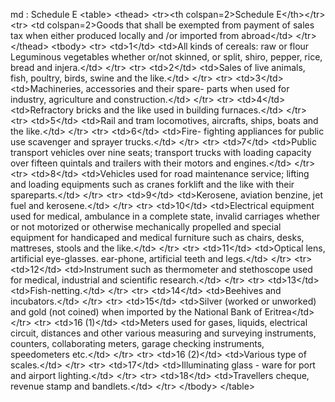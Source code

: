 md : Schedule E
&lt;table&gt;
    &lt;thead&gt;
&lt;tr&gt;&lt;th colspan&#x3D;2&gt;Schedule E&lt;&#x2F;th&gt;&lt;&#x2F;tr&gt;
        &lt;tr&gt;
            &lt;td colspan&#x3D;2&gt;Goods that shall be exempted from payment of sales tax when either produced locally and &#x2F;or imported from abroad&lt;&#x2F;td&gt;
        &lt;&#x2F;tr&gt;
    &lt;&#x2F;thead&gt;
    &lt;tbody&gt;
        &lt;tr&gt;
            &lt;td&gt;1&lt;&#x2F;td&gt;
            &lt;td&gt;All kinds of cereals: raw or flour Leguminous vegetables whether or&#x2F;not skinned, or split, shiro, pepper, rice, bread and injera.&lt;&#x2F;td&gt;
        &lt;&#x2F;tr&gt;
        &lt;tr&gt;
            &lt;td&gt;2&lt;&#x2F;td&gt;
            &lt;td&gt;Sales of live animals, fish, poultry, birds, swine and the like.&lt;&#x2F;td&gt;
        &lt;&#x2F;tr&gt;
        &lt;tr&gt;
            &lt;td&gt;3&lt;&#x2F;td&gt;
            &lt;td&gt;Machineries, accessories and their spare- parts when used for industry, agriculture and construction.&lt;&#x2F;td&gt;
        &lt;&#x2F;tr&gt;
        &lt;tr&gt;
            &lt;td&gt;4&lt;&#x2F;td&gt;
            &lt;td&gt;Refractory bricks and the like used in building furnaces.&lt;&#x2F;td&gt;
        &lt;&#x2F;tr&gt;
        &lt;tr&gt;
            &lt;td&gt;5&lt;&#x2F;td&gt;
            &lt;td&gt;Rail and tram locomotives, aircrafts, ships, boats and the like.&lt;&#x2F;td&gt;
        &lt;&#x2F;tr&gt;
        &lt;tr&gt;
            &lt;td&gt;6&lt;&#x2F;td&gt;
            &lt;td&gt;Fire- fighting appliances for public use scavenger and sprayer trucks.&lt;&#x2F;td&gt;
        &lt;&#x2F;tr&gt;
        &lt;tr&gt;
            &lt;td&gt;7&lt;&#x2F;td&gt;
            &lt;td&gt;Public transport vehicles over nine seats; transport trucks with loading capacity over fifteen quintals and trailers with their motors and engines.&lt;&#x2F;td&gt;
        &lt;&#x2F;tr&gt;
        &lt;tr&gt;
            &lt;td&gt;8&lt;&#x2F;td&gt;
            &lt;td&gt;Vehicles used for road maintenance service; lifting and loading equipments such as cranes forklift and the like with their spareparts.&lt;&#x2F;td&gt;
        &lt;&#x2F;tr&gt;
        &lt;tr&gt;
            &lt;td&gt;9&lt;&#x2F;td&gt;
            &lt;td&gt;Kerosene, aviation benzine, jet fuel and kerosene.&lt;&#x2F;td&gt;
        &lt;&#x2F;tr&gt;
        &lt;tr&gt;
            &lt;td&gt;10&lt;&#x2F;td&gt;
            &lt;td&gt;Electrical equipment used for medical, ambulance in a complete state, invalid carriages whether or not motorized or otherwise mechanically propelled and special equipment for handicaped and medical furniture such as chairs, desks, mattreses,
                stools and the like.&lt;&#x2F;td&gt;
        &lt;&#x2F;tr&gt;
        &lt;tr&gt;
            &lt;td&gt;11&lt;&#x2F;td&gt;
            &lt;td&gt;Optical lens, artificial eye-glasses. ear-phone, artificial teeth and legs.&lt;&#x2F;td&gt;
        &lt;&#x2F;tr&gt;
        &lt;tr&gt;
            &lt;td&gt;12&lt;&#x2F;td&gt;
            &lt;td&gt;Instrument such as thermometer and stethoscope used for medical, industrial and scientific research.&lt;&#x2F;td&gt;
        &lt;&#x2F;tr&gt;
        &lt;tr&gt;
            &lt;td&gt;13&lt;&#x2F;td&gt;
            &lt;td&gt;Fish-netting.&lt;&#x2F;td&gt;
        &lt;&#x2F;tr&gt;
        &lt;tr&gt;
            &lt;td&gt;14&lt;&#x2F;td&gt;
            &lt;td&gt;Beehives and incubators.&lt;&#x2F;td&gt;
        &lt;&#x2F;tr&gt;
        &lt;tr&gt;
            &lt;td&gt;15&lt;&#x2F;td&gt;
            &lt;td&gt;Silver (worked or unworked) and gold (not coined) when imported by the National Bank of Eritrea&lt;&#x2F;td&gt;
        &lt;&#x2F;tr&gt;
        &lt;tr&gt;
            &lt;td&gt;16 (1)&lt;&#x2F;td&gt;
            &lt;td&gt;Meters used for gases, liquids, electrical circuit, distances and other various measuring and surveying instruments, counters, collaborating meters, garage checking instruments, speedometers etc.&lt;&#x2F;td&gt;
        &lt;&#x2F;tr&gt;
        &lt;tr&gt;
            &lt;td&gt;16 (2)&lt;&#x2F;td&gt;
            &lt;td&gt;Various type of scales.&lt;&#x2F;td&gt;
        &lt;&#x2F;tr&gt;
        &lt;tr&gt;
            &lt;td&gt;17&lt;&#x2F;td&gt;
            &lt;td&gt;Illuminating glass - ware for port and airport lighting.&lt;&#x2F;td&gt;
        &lt;&#x2F;tr&gt;
        &lt;tr&gt;
            &lt;td&gt;18&lt;&#x2F;td&gt;
            &lt;td&gt;Travellers cheque, revenue stamp and bandlets.&lt;&#x2F;td&gt;
        &lt;&#x2F;tr&gt;
    &lt;&#x2F;tbody&gt;
&lt;&#x2F;table&gt;
<ul>
</ul>